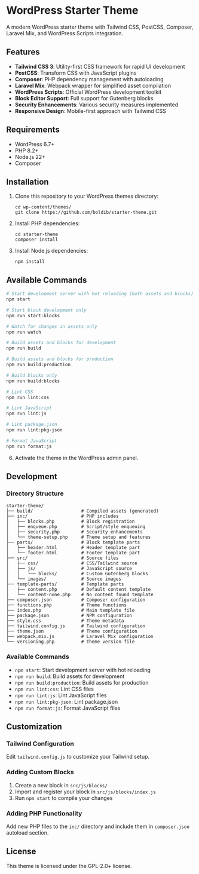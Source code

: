 # WordPress Starter Theme

A modern WordPress starter theme with Tailwind CSS, PostCSS, Composer, Laravel Mix, and WordPress Scripts integration.

## Features

- **Tailwind CSS 3**: Utility-first CSS framework for rapid UI development
- **PostCSS**: Transform CSS with JavaScript plugins
- **Composer**: PHP dependency management with autoloading
- **Laravel Mix**: Webpack wrapper for simplified asset compilation
- **WordPress Scripts**: Official WordPress development toolkit
- **Block Editor Support**: Full support for Gutenberg blocks
- **Security Enhancements**: Various security measures implemented
- **Responsive Design**: Mobile-first approach with Tailwind CSS

## Requirements

- WordPress 6.7+
- PHP 8.2+
- Node.js 22+
- Composer

## Installation

1. Clone this repository to your WordPress themes directory:
   ```
   cd wp-content/themes/
   git clone https://github.com/boldib/starter-theme.git
   ```

2. Install PHP dependencies:
   ```
   cd starter-theme
   composer install
   ```

3. Install Node.js dependencies:
   ```
   npm install
   ```

## Available Commands

```bash
# Start development server with hot reloading (both assets and blocks)
npm start

# Start block development only
npm run start:blocks

# Watch for changes in assets only
npm run watch

# Build assets and blocks for development
npm run build

# Build assets and blocks for production
npm run build:production

# Build blocks only
npm run build:blocks

# Lint CSS
npm run lint:css

# Lint JavaScript
npm run lint:js

# Lint package.json
npm run lint:pkg-json

# Format JavaScript
npm run format:js
```

6. Activate the theme in the WordPress admin panel.

## Development

### Directory Structure

```
starter-theme/
├── build/                  # Compiled assets (generated)
├── inc/                    # PHP includes
│   ├── blocks.php          # Block registration
│   ├── enqueue.php         # Script/style enqueuing
│   ├── security.php        # Security enhancements
│   └── theme-setup.php     # Theme setup and features
├── parts/                  # Block template parts
│   ├── header.html         # Header template part
│   └── footer.html         # Footer template part
├── src/                    # Source files
│   ├── css/                # CSS/Tailwind source
│   ├── js/                 # JavaScript source
│   │   └── blocks/         # Custom Gutenberg blocks
│   └── images/             # Source images
├── template-parts/         # Template parts
│   ├── content.php         # Default content template
│   └── content-none.php    # No content found template
├── composer.json           # Composer configuration
├── functions.php           # Theme functions
├── index.php               # Main template file
├── package.json            # NPM configuration
├── style.css               # Theme metadata
├── tailwind.config.js      # Tailwind configuration
├── theme.json              # Theme configuration
├── webpack.mix.js          # Laravel Mix configuration
└── versioning.php          # Theme version file
```

### Available Commands

- `npm start`: Start development server with hot reloading
- `npm run build`: Build assets for development
- `npm run build:production`: Build assets for production
- `npm run lint:css`: Lint CSS files
- `npm run lint:js`: Lint JavaScript files
- `npm run lint:pkg-json`: Lint package.json
- `npm run format:js`: Format JavaScript files

## Customization

### Tailwind Configuration

Edit `tailwind.config.js` to customize your Tailwind setup.

### Adding Custom Blocks

1. Create a new block in `src/js/blocks/`
2. Import and register your block in `src/js/blocks/index.js`
3. Run `npm start` to compile your changes

### Adding PHP Functionality

Add new PHP files to the `inc/` directory and include them in `composer.json` autoload section.

## License

This theme is licensed under the GPL-2.0+ license.
